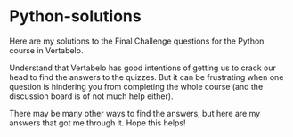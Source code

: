 # Python-solutions

Here are my solutions to the Final Challenge questions for the Python course in Vertabelo. 

Understand that Vertabelo has good intentions of getting us to crack our head to find the answers to the quizzes. But it can be frustrating when one question is hindering you from completing the whole course (and the discussion board is of not much help either). 

There may be many other ways to find the answers, but here are my answers that got me through it. Hope this helps! 

